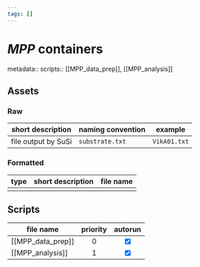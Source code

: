 ```yaml
---
tags: []
---
```

# *MPP* containers
metadata::
scripts:: [[MPP_data_prep]], [[MPP_analysis]]
## Assets
### Raw

| short description   | naming convention | example      |
| ------------------- | ----------------- | ------------ |
| file output by SuSi | `substrate.txt`   | `VikA01.txt` |

### Formatted

| type | short description | file name | 
| ---- | ----------------- | --------- |
|      |                   |           |

## Scripts

| file name         | priority |             autorun             |
| ----------------- |:--------:|:-------------------------------:|
| [[MPP_data_prep]] |    0     | <input type="checkbox" checked> |
| [[MPP_analysis]]  |    1     | <input type="checkbox" checked> |
